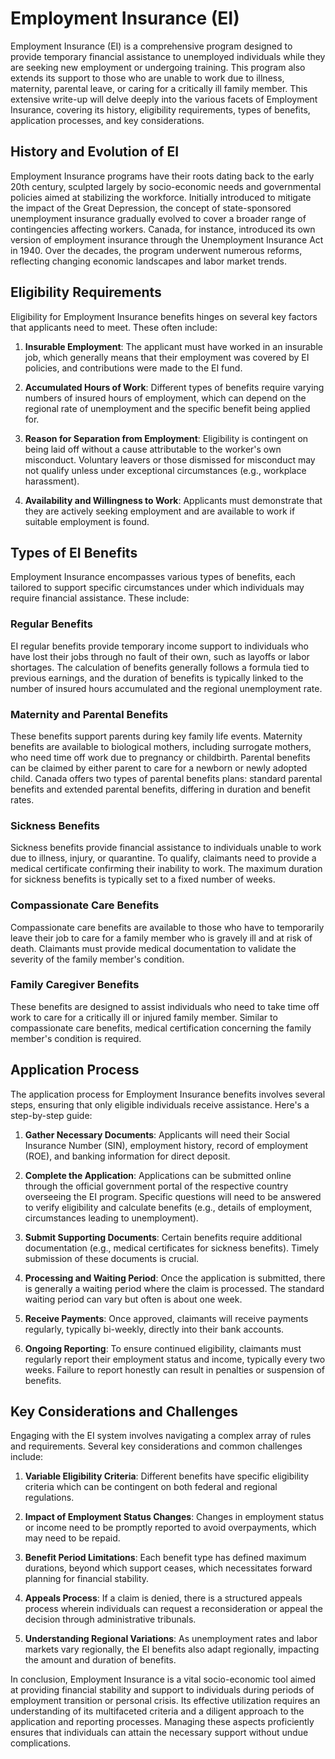 # Employment Insurance (EI)

Employment Insurance (EI) is a comprehensive program designed to provide temporary financial assistance to unemployed individuals while they are seeking new employment or undergoing training. This program also extends its support to those who are unable to work due to illness, maternity, parental leave, or caring for a critically ill family member. This extensive write-up will delve deeply into the various facets of Employment Insurance, covering its history, eligibility requirements, types of benefits, application processes, and key considerations.

## History and Evolution of EI

Employment Insurance programs have their roots dating back to the early 20th century, sculpted largely by socio-economic needs and governmental policies aimed at stabilizing the workforce. Initially introduced to mitigate the impact of the Great Depression, the concept of state-sponsored unemployment insurance gradually evolved to cover a broader range of contingencies affecting workers. Canada, for instance, introduced its own version of employment insurance through the Unemployment Insurance Act in 1940. Over the decades, the program underwent numerous reforms, reflecting changing economic landscapes and labor market trends.

## Eligibility Requirements

Eligibility for Employment Insurance benefits hinges on several key factors that applicants need to meet. These often include:

1. **Insurable Employment**: The applicant must have worked in an insurable job, which generally means that their employment was covered by EI policies, and contributions were made to the EI fund.

2. **Accumulated Hours of Work**: Different types of benefits require varying numbers of insured hours of employment, which can depend on the regional rate of unemployment and the specific benefit being applied for.

3. **Reason for Separation from Employment**: Eligibility is contingent on being laid off without a cause attributable to the worker's own misconduct. Voluntary leavers or those dismissed for misconduct may not qualify unless under exceptional circumstances (e.g., workplace harassment).

4. **Availability and Willingness to Work**: Applicants must demonstrate that they are actively seeking employment and are available to work if suitable employment is found.

## Types of EI Benefits

Employment Insurance encompasses various types of benefits, each tailored to support specific circumstances under which individuals may require financial assistance. These include:

### Regular Benefits

EI regular benefits provide temporary income support to individuals who have lost their jobs through no fault of their own, such as layoffs or labor shortages. The calculation of benefits generally follows a formula tied to previous earnings, and the duration of benefits is typically linked to the number of insured hours accumulated and the regional unemployment rate.

### Maternity and Parental Benefits

These benefits support parents during key family life events. Maternity benefits are available to biological mothers, including surrogate mothers, who need time off work due to pregnancy or childbirth. Parental benefits can be claimed by either parent to care for a newborn or newly adopted child. Canada offers two types of parental benefits plans: standard parental benefits and extended parental benefits, differing in duration and benefit rates.

### Sickness Benefits

Sickness benefits provide financial assistance to individuals unable to work due to illness, injury, or quarantine. To qualify, claimants need to provide a medical certificate confirming their inability to work. The maximum duration for sickness benefits is typically set to a fixed number of weeks.

### Compassionate Care Benefits

Compassionate care benefits are available to those who have to temporarily leave their job to care for a family member who is gravely ill and at risk of death. Claimants must provide medical documentation to validate the severity of the family member's condition.

### Family Caregiver Benefits

These benefits are designed to assist individuals who need to take time off work to care for a critically ill or injured family member. Similar to compassionate care benefits, medical certification concerning the family member's condition is required.

## Application Process

The application process for Employment Insurance benefits involves several steps, ensuring that only eligible individuals receive assistance. Here's a step-by-step guide:

1. **Gather Necessary Documents**: Applicants will need their Social Insurance Number (SIN), employment history, record of employment (ROE), and banking information for direct deposit.

2. **Complete the Application**: Applications can be submitted online through the official government portal of the respective country overseeing the EI program. Specific questions will need to be answered to verify eligibility and calculate benefits (e.g., details of employment, circumstances leading to unemployment).

3. **Submit Supporting Documents**: Certain benefits require additional documentation (e.g., medical certificates for sickness benefits). Timely submission of these documents is crucial.

4. **Processing and Waiting Period**: Once the application is submitted, there is generally a waiting period where the claim is processed. The standard waiting period can vary but often is about one week.

5. **Receive Payments**: Once approved, claimants will receive payments regularly, typically bi-weekly, directly into their bank accounts.

6. **Ongoing Reporting**: To ensure continued eligibility, claimants must regularly report their employment status and income, typically every two weeks. Failure to report honestly can result in penalties or suspension of benefits.

## Key Considerations and Challenges

Engaging with the EI system involves navigating a complex array of rules and requirements. Several key considerations and common challenges include:

1. **Variable Eligibility Criteria**: Different benefits have specific eligibility criteria which can be contingent on both federal and regional regulations.

2. **Impact of Employment Status Changes**: Changes in employment status or income need to be promptly reported to avoid overpayments, which may need to be repaid.

3. **Benefit Period Limitations**: Each benefit type has defined maximum durations, beyond which support ceases, which necessitates forward planning for financial stability.

4. **Appeals Process**: If a claim is denied, there is a structured appeals process wherein individuals can request a reconsideration or appeal the decision through administrative tribunals.

5. **Understanding Regional Variations**: As unemployment rates and labor markets vary regionally, the EI benefits also adapt regionally, impacting the amount and duration of benefits.

In conclusion, Employment Insurance is a vital socio-economic tool aimed at providing financial stability and support to individuals during periods of employment transition or personal crisis. Its effective utilization requires an understanding of its multifaceted criteria and a diligent approach to the application and reporting processes. Managing these aspects proficiently ensures that individuals can attain the necessary support without undue complications.